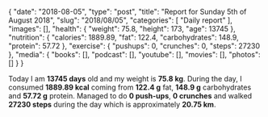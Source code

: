 {
    "date": "2018-08-05",
    "type": "post",
    "title": "Report for Sunday 5th of August 2018",
    "slug": "2018\/08\/05",
    "categories": [
        "Daily report"
    ],
    "images": [],
    "health": {
        "weight": 75.8,
        "height": 173,
        "age": 13745
    },
    "nutrition": {
        "calories": 1889.89,
        "fat": 122.4,
        "carbohydrates": 148.9,
        "protein": 57.72
    },
    "exercise": {
        "pushups": 0,
        "crunches": 0,
        "steps": 27230
    },
    "media": {
        "books": [],
        "podcast": [],
        "youtube": [],
        "movies": [],
        "photos": []
    }
}

Today I am <strong>13745 days</strong> old and my weight is <strong>75.8 kg</strong>. During the day, I consumed <strong>1889.89 kcal</strong> coming from <strong>122.4 g</strong> fat, <strong>148.9 g</strong> carbohydrates and <strong>57.72 g</strong> protein. Managed to do <strong>0 push-ups</strong>, <strong>0 crunches</strong> and walked <strong>27230 steps</strong> during the day which is approximately <strong>20.75 km</strong>.